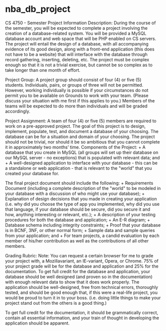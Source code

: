 # nba_db_project

CS 4750 - Semester Project Information
Description:
During the course of the semester, you will be expected to complete a project involving
the creation of a database-related system. You will be provided a MySQL database
account and web space that will be PHP enabled on CS servers. The project will entail
the design of a database, with all accompanying evidence of its good design, along with
a front-end application (this does not have to be a website) that will interface with the
database through record gathering, inserting, deleting, etc. The project must be
complex enough so that it is not a trivial exercise, but cannot be so complex as to take
longer than one month of effort.

Project Group:
A project group should consist of four (4) or five (5) students. Individuals, pairs, or
groups of three will not be permitted. However, working individually is possible if your
circumstances do not permit you to be available on Grounds to work with your team.
(Please discuss your situation with me first if this applies to you.) Members of the teams
will be expected to do more than individuals and will be graded accordingly.

Project Assignment:
A team of four (4) or five (5) members are required to work on a pre-approved project.
The goal of this project is to design, implement, populate, test, and document a
database of your choosing. The database can be for a situation and domain of your
choosing. The project should not be trivial, nor should it be so ambitious that you
cannot complete it in approximately two months’ time.
Components of the Project:
    + A database that you create in MySQL (all groups will set up their database on our MySQL server - no exceptions) that is populated with relevant data; and
    + A well-designed application to interface with your database - this can be a standalone or web application - that is relevant to the "world" that you created your database for.

The final project document should include the following:
    + Requirements Document (including a complete description of the "world" to be modeled in your database with a discussion of who might use your database);
    + Explanation of design decisions that you made in creating your application (i.e. why did you choose the type of app you implemented, why did you use that language, if your database should be secure, did you secure it and how, anything interesting or relevant, etc.);
    + A description of your testing procedures for both the database and application;
    + An E-R diagram;
    + Database schema including integrity constraints;
    + Proof that your database is in BCNF, 3NF, or other normal form;
    + Sample data and sample queries from your application; and
    + For team projects, a candid evaluation by each member of his/her contribution as well as the contributions of all other members.

Grading Rubric:
Note: You can request a certain browser for me to grade your project with, a Mozillavariant, an IE-variant, Opera, or Chrome.
75% of your project grade will be for the database and application and 25% for the documentation. To get full credit for the database and application, your database should be well designed (and proven so in the documentation) with enough relevant data to show that it does work properly. The application should be well-designed, free from technical errors, thoroughly tested, and should be good enough that, if this were a real-life project, you would be proud to turn it in to your boss. (i.e. doing little things to
make your project stand out from the others is a good thing.) 

To get full credit for the documentation, it should be grammatically correct, contain all essential information, and your train of thought in developing the application should be apparent.
